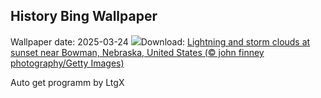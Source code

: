 ## History Bing Wallpaper
Wallpaper date: 2025-03-24
![](https://www.bing.com/th?id=OHR.NebraskaStorm_EN-CA8250611097_UHD.jpg&w=1000)Download: [Lightning and storm clouds at sunset near Bowman, Nebraska, United States (© john finney photography/Getty Images)](https://www.bing.com/th?id=OHR.NebraskaStorm_EN-CA8250611097_UHD.jpg)

Auto get programm by LtgX

